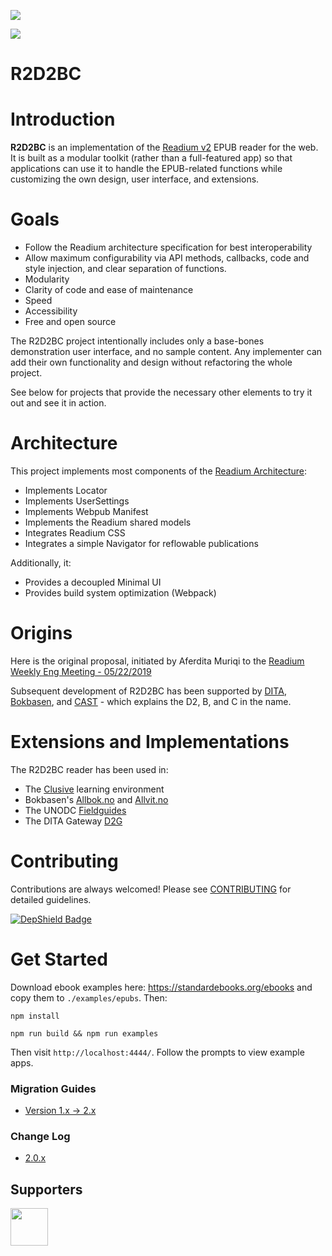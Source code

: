 ![](r2d2bc-logo.png)

[<img src="https://img.shields.io/badge/slack-R2D2BC-red/?logo=slack&style=plastic&color=red">](https://join.slack.com/t/r2d2bc/shared_invite/zt-gisndbu8-ecMkJ3Z1tZL8QU7_x5eLRA)

# R2D2BC

# Introduction
**R2D2BC** is an implementation of the [Readium v2](https://github.com/readium/architecture) EPUB reader for the web.
It is built as a modular toolkit (rather than a full-featured app) so that applications can use it to 
handle the EPUB-related functions while customizing the own design, user interface, and extensions.

# Goals

- Follow the Readium architecture specification for best interoperability
- Allow maximum configurability via API methods, callbacks, code and style injection, and clear separation of functions.
- Modularity 
- Clarity of code and ease of maintenance
- Speed
- Accessibility
- Free and open source

The R2D2BC project intentionally includes only a base-bones demonstration user interface, and no sample content.
Any implementer can add their own functionality and design without refactoring the whole project.

See below for projects that provide the necessary other elements to try it out and see it in action.

# Architecture

This project implements most components of the [Readium Architecture](https://github.com/readium/architecture):

- Implements Locator
- Implements UserSettings
- Implements Webpub Manifest
- Implements the Readium shared models
- Integrates Readium CSS
- Integrates a simple Navigator for reflowable publications

Additionally, it:
- Provides a decoupled Minimal UI
- Provides build system optimization (Webpack)

# Origins

Here is the original proposal, initiated by Aferdita Muriqi to the
[Readium Weekly Eng Meeting - 05/22/2019](https://docs.google.com/document/d/1krNe8TUtvajpljcSS4nN_2cHfWO4_Hsag5LnJ4hj_CM/edit#)

Subsequent development of R2D2BC has been supported by [DITA](https://github.com/d-i-t-a), [Bokbasen](https://www.bokbasen.no/), and [CAST](http://www.cast.org) - which explains the D2, B, and C in the name.

# Extensions and Implementations

The R2D2BC reader has been used in:
- The [Clusive](https://github.com/cast-org/clusive) learning environment
- Bokbasen's [Allbok.no](https://www.allbok.no) and [Allvit.no](https://www.allvit.no)
- The UNODC [Fieldguides](https://fieldguides.github.io/library/)
- The DITA Gateway [D2G](https://d2g.dita.digital)

# Contributing
Contributions are always welcomed! Please see [CONTRIBUTING](CONTRIBUTING.md) for detailed guidelines.

[![DepShield Badge](https://depshield.sonatype.org/badges/d-i-t-a/R2D2BC/depshield.svg)](https://depshield.github.io)

# Get Started

Download ebook examples here: https://standardebooks.org/ebooks and copy them to `./examples/epubs`. Then:

```
npm install

npm run build && npm run examples
```
Then visit `http://localhost:4444/`. Follow the prompts to view example apps.

### Migration Guides
- [Version 1.x -> 2.x](MIGRATION.md)
### Change Log
- [2.0.x](CHANGELOG.md)

## Supporters
[<img src="https://dita.digital/jetbrains.png" width="60">](https://www.jetbrains.com/?from=R2D2BC)
